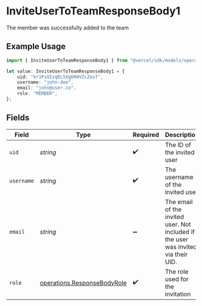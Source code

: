# InviteUserToTeamResponseBody1

The member was successfully added to the team

## Example Usage

```typescript
import { InviteUserToTeamResponseBody1 } from "@vercel/sdk/models/operations";

let value: InviteUserToTeamResponseBody1 = {
    uid: "kr1PsOIzqEL5Xg6M4VZcZosf",
    username: "john-doe",
    email: "john@user.co",
    role: "MEMBER",
};
```

## Fields

| Field                                                                              | Type                                                                               | Required                                                                           | Description                                                                        | Example                                                                            |
| ---------------------------------------------------------------------------------- | ---------------------------------------------------------------------------------- | ---------------------------------------------------------------------------------- | ---------------------------------------------------------------------------------- | ---------------------------------------------------------------------------------- |
| `uid`                                                                              | *string*                                                                           | :heavy_check_mark:                                                                 | The ID of the invited user                                                         | kr1PsOIzqEL5Xg6M4VZcZosf                                                           |
| `username`                                                                         | *string*                                                                           | :heavy_check_mark:                                                                 | The username of the invited user                                                   | john-doe                                                                           |
| `email`                                                                            | *string*                                                                           | :heavy_minus_sign:                                                                 | The email of the invited user. Not included if the user was invited via their UID. | john@user.co                                                                       |
| `role`                                                                             | [operations.ResponseBodyRole](../../models/operations/responsebodyrole.md)         | :heavy_check_mark:                                                                 | The role used for the invitation                                                   | MEMBER                                                                             |
